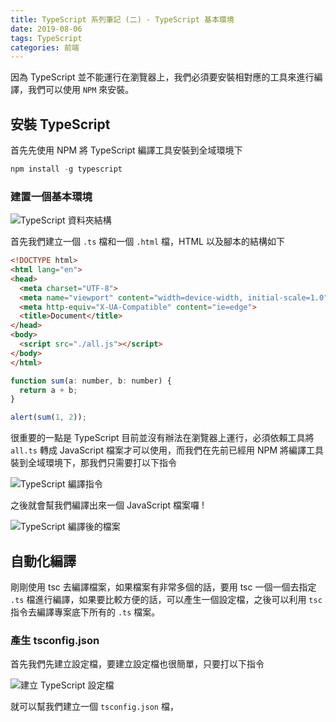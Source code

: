 ```yaml
---
title: TypeScript 系列筆記 (二) - TypeScript 基本環境
date: 2019-08-06
tags: TypeScript
categories: 前端
---
```


因為 TypeScript 並不能運行在瀏覽器上，我們必須要安裝相對應的工具來進行編譯，我們可以使用 `NPM` 來安裝。

## 安裝 TypeScript
首先先使用 NPM 將 TypeScript 編譯工具安裝到全域環境下

``` JavaScript
npm install -g typescript
```

### 建置一個基本環境
![TypeScript 資料夾結構](https://firebasestorage.googleapis.com/v0/b/it-blog-a274d.appspot.com/o/ts-category.PNG?alt=media&token=5126d37c-91c8-4be4-9462-de8cf381def1)

首先我們建立一個 `.ts` 檔和一個 `.html` 檔，HTML 以及腳本的結構如下

``` HTML
<!DOCTYPE html>
<html lang="en">
<head>
  <meta charset="UTF-8">
  <meta name="viewport" content="width=device-width, initial-scale=1.0">
  <meta http-equiv="X-UA-Compatible" content="ie=edge">
  <title>Document</title>
</head>
<body>
  <script src="./all.js"></script>
</body>
</html>
```

``` JavaScript
function sum(a: number, b: number) {
  return a + b;
}

alert(sum(1, 2)); 
```

很重要的一點是 TypeScript 目前並沒有辦法在瀏覽器上運行，必須依賴工具將 `all.ts` 轉成 JavaScript 檔案才可以使用，而我們在先前已經用 NPM 將編譯工具裝到全域環境下，那我們只需要打以下指令

![TypeScript 編譯指令](https://firebasestorage.googleapis.com/v0/b/it-blog-a274d.appspot.com/o/tsc.PNG?alt=media&token=efb34742-4cb9-4175-99cd-bf21a9b02324)

之後就會幫我們編譯出來一個 JavaScript 檔案囉 !

![TypeScript 編譯後的檔案](https://firebasestorage.googleapis.com/v0/b/it-blog-a274d.appspot.com/o/tsc%20result.PNG?alt=media&token=25c3ede5-9d52-4d84-91e4-cf735b8b32b1)

## 自動化編譯
剛剛使用 tsc 去編譯檔案，如果檔案有非常多個的話，要用 tsc 一個一個去指定 `.ts` 檔進行編譯，如果要比較方便的話，可以產生一個設定檔，之後可以利用 `tsc` 指令去編譯專案底下所有的 `.ts` 檔案。

### 產生 tsconfig.json
首先我們先建立設定檔，要建立設定檔也很簡單，只要打以下指令

![建立 TypeScript 設定檔](https://firebasestorage.googleapis.com/v0/b/it-blog-a274d.appspot.com/o/tsc%20--init.PNG?alt=media&token=4454b94c-5dfa-429d-9ba4-3e28333beca8)

就可以幫我們建立一個 `tsconfig.json` 檔，